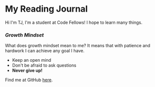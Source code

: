 # My Reading Journal

Hi I'm TJ, I'm a student at Code Fellows! I hope to learn many things.   

### *Growth Mindset* 

What does growth mindset mean to me? It means that with patience and hardwork I can achieve any goal I have. 

- Keep an open mind
- Don't be afraid to ask questions
- **Never give up!**

Find me at GitHub [here](https://github.com/tj-parker).
